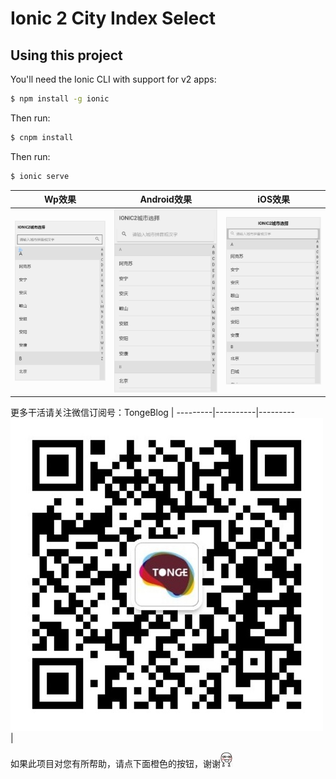 Ionic 2 City Index Select
=====================

## Using this project

You'll need the Ionic CLI with support for v2 apps:

```bash
$ npm install -g ionic
```

Then run:

```bash
$ cnpm install
```

Then run:

```bash
$ ionic serve
```
 
Wp效果 | Android效果 | iOS效果
---------|----------|---------
![wp](./src/assets/img/ionic2-city-index-select-wp.gif) | ![md](./src/assets/img/ionic2-city-index-select-md.gif) | ![ios](./src/assets/img/ionic2-city-index-select-ios.gif)  


 
更多干活请关注微信订阅号：TongeBlog | 
---------|----------|---------
 ![alt](./src/assets/img/TongeBlog.jpg)  | 
 
如果此项目对您有所帮助，请点下面橙色的按钮，谢谢![smile](./src/assets/img/smile.png)